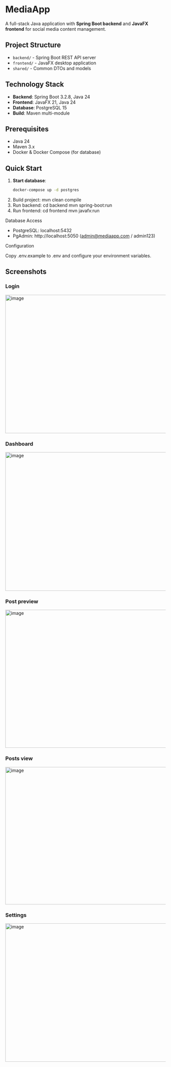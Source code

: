 # MediaApp

A full-stack Java application with **Spring Boot backend** and **JavaFX frontend** for social media content management.

## Project Structure
- `backend/` - Spring Boot REST API server
- `frontend/` - JavaFX desktop application
- `shared/` - Common DTOs and models

## Technology Stack
- **Backend**: Spring Boot 3.2.8, Java 24
- **Frontend**: JavaFX 21, Java 24
- **Database**: PostgreSQL 15
- **Build**: Maven multi-module

## Prerequisites
- Java 24
- Maven 3.x
- Docker & Docker Compose (for database)

## Quick Start

1. **Start database**:
   ```bash
   docker-compose up -d postgres

2. Build project:
   mvn clean compile
3. Run backend:
   cd backend
   mvn spring-boot:run
4. Run frontend:
   cd frontend
   mvn javafx:run

Database Access

- PostgreSQL: localhost:5432
- PgAdmin: http://localhost:5050 (admin@mediaapp.com / admin123)

Configuration

Copy .env.example to .env and configure your environment variables.

## Screenshots

### Login 
<img width="712" height="433" alt="image" src="https://github.com/user-attachments/assets/113cf988-2120-4d5b-a3dc-f7041cb1a0ef" />

### Dashboard
<img width="714" height="434" alt="image" src="https://github.com/user-attachments/assets/8d207e4a-8ead-4340-8ecd-52ed6216a0b1" />

### Post preview
<img width="710" height="432" alt="image" src="https://github.com/user-attachments/assets/86f4191e-9513-4151-95ba-d76aa7e38223" />

### Posts view
<img width="706" height="430" alt="image" src="https://github.com/user-attachments/assets/2599e530-2fee-48fd-b336-f1868cdf8432" />

### Settings
<img width="712" height="433" alt="image" src="https://github.com/user-attachments/assets/22c0471a-5cbf-491c-ac46-205cb38d641a" />
